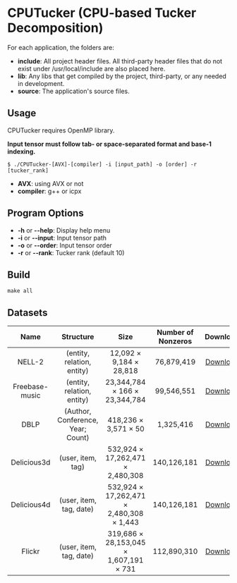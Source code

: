 # CPUTucker (CPU-based Tucker Decomposition)

For each application, the folders are:
- **include**: All project header files. All third-party header files that do not exist under /usr/local/include are also placed here.
- **lib**: Any libs that get compiled by the project, third-party, or any needed in development.
- **source**: The application's source files.

## Usage
CPUTucker requires OpenMP library.

**Input tensor must follow tab- or space-separated format and base-1 indexing.**

``````
$ ./CPUTucker-[AVX]-[compiler] -i [input_path] -o [order] -r [tucker_rank]
``````
- **AVX**: using AVX or not
- **compiler**: g++ or icpx

## Program Options
- **-h** or **--help**: Display help menu
- **-i** or **--input**: Input tensor path
- **-o** or **--order**: Input tensor order
- **-r** or **--rank**: Tucker rank (default 10)

## Build
``````
make all
``````
## Datasets

| Name | Structure | Size | Number of Nonzeros | Download |
| :------------: | :-----------: | :-------------: |:------------:| :------------:|
| NELL-2  | (entity, relation, entity) |  12,092 &times; 9,184 &times; 28,818 | 76,879,419 | [Download](https://s3.us-east-2.amazonaws.com/frostt/frostt_data/nell/nell-2.tns.gz) |
| Freebase-music  | (entity, relation, entity) |  23,344,784 &times; 166 &times; 23,344,784  | 99,546,551 | [Download](https://datalab.snu.ac.kr/haten2/freebase_music.tar.gz) |
| DBLP  | (Author, Conference, Year; Count) |   418,236 &times; 3,571 &times; 50  | 1,325,416 | [Download]() |
| Delicious3d  | (user, item, tag) |   532,924 &times; 17,262,471 &times; 2,480,308  | 140,126,181 | [Download](https://s3.us-east-2.amazonaws.com/frostt/frostt_data/delicious/delicious-3d.tns.gz) |
| Delicious4d  | (user, item, tag, date) |   532,924 &times; 17,262,471 &times; 2,480,308 &times; 1,443 | 140,126,181 | [Download](https://s3.us-east-2.amazonaws.com/frostt/frostt_data/delicious/delicious-4d.tns.gz) |
| Flickr  | (user, item, tag, date) |   319,686 &times; 28,153,045 &times; 1,607,191 &times; 731 | 112,890,310 | [Download](https://s3.us-east-2.amazonaws.com/frostt/frostt_data/flickr/flickr-4d.tns.gz) |